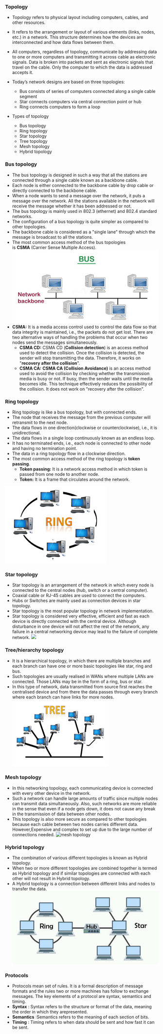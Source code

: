 ### Topology
- Topology refers to physical layout including computers, cables, and other resources.
- It refers to the arrangement or layout of various elements (links, nodes, etc.) in a network. This structure determines how the devices are interconnected and how data flows between them.
- All computers, regardless of topology, communicate by addressing data to one or more computers and transmitting it across cable as electronic signals. Data is broken into packets and sent as electronic signals that travel on the cable. Only the computer to which the data is addressed accepts it.
- Today’s network designs are based on three topologies: 
	- Bus consists of series of computers connected along a single cable segment 
	- Star connects computers via central connection point or hub 
	- Ring connects computers to form a loop

- Types of topology
	- Bus topology
	- Ring topology
	- Star topology
	- Tree topology
	- Mesh topology 
	- Hybrid topology 
	

### Bus topology 
-  The bus topology is designed in such a way that all the stations are connected through a single cable known as a backbone cable.
- Each node is either connected to the backbone cable by drop cable or directly connected to the backbone cable.
- When a node wants to send a message over the network, it puts a message over the network. All the stations available in the network will receive the message whether it has been addressed or not.
- The bus topology is mainly used in 802.3 (ethernet) and 802.4 standard networks.
- The configuration of a bus topology is quite simpler as compared to other topologies.
- The backbone cable is considered as a "single lane" through which the message is broadcast to all the stations.
- The most common access method of the bus topologies is **CSMA** (Carrier Sense Multiple Access).
![bus topology](_resource/Pasted%20image%2020241106213607.png)
- **CSMA:** It is a media access control used to control the data flow so that data integrity is maintained, i.e., the packets do not get lost. There are two alternative ways of handling the problems that occur when two nodes send the messages simultaneously.
	- **CSMA CD:** CSMA CD (**Collision detection**) is an access method used to detect the collision. Once the collision is detected, the sender will stop transmitting the data. Therefore, it works on "**recovery after the collision**".
    - **CSMA CA:** **CSMA CA (Collision Avoidance)** is an access method used to avoid the collision by checking whether the transmission media is busy or not. If busy, then the sender waits until the media becomes idle. This technique effectively reduces the possibility of the collision. It does not work on "recovery after the collision". 

### Ring topology
- Ring topology is like a bus topology, but with connected ends.
- The node that receives the message from the previous computer will retransmit to the next node.
- The data flows in one direction(clockwise or counterclockwise), i.e., it is unidirectional.
- The data flows in a single loop continuously known as an endless loop.
- It has no terminated ends, i.e., each node is connected to other node and having no termination point.
- The data in a ring topology flow in a clockwise direction.
- The most common access method of the ring topology is **token passing**.
    - **Token passing:** It is a network access method in which token is passed from one node to another node.
    - **Token:** It is a frame that circulates around the network.

![ring topology](_resource/Pasted%20image%2020241106220125.png)

### Star topology
-  Star topology is an arrangement of the network in which every node is connected to the central nodes (hub, switch or a central computer).
- Coaxial cable or RJ-45 cables are used to connect the computers.
- Hubs or Switches are mainly used as connection devices in star topology.
-  Star topology is the most popular topology in network implementation.
- Star topology is considered very effective, efficient and fast as each device is directly connected with the central device. Although disturbance in one device will not affect the rest of the network, any failure in a central networking device may lead to the failure of complete network.
![](Pasted%20image%2020241106222206.png)


### Tree/hierarchy topology 
- It is a hierarchical topology, in which there are multiple branches and each branch can have one or more basic topologies like star, ring and bus.
- Such topologies are usually realised in WANs where multiple LANs are connected. Those LANs may be in the form of a ring, bus or star.  
- In this type of network, data transmitted from source first reaches the centralised device and from there the data passes through every branch where each branch can have links for more nodes.
![tree topoloy](_resource/Pasted%20image%2020241106222750.png)

### Mesh topology
- In this networking topology, each communicating device is connected with every other device in the network.
-  Such a network can handle large amounts of traffic since multiple nodes can transmit data simultaneously. Also, such networks are more reliable in the sense that even if a node gets down, it does not cause any break in the transmission of data between other nodes.
- This topology is also more secure as compared to other topologies because each cable between two nodes carries different data. However,Expensive and complex to set up due to the large number of connections needed.
![mesh topology](Pasted%20image%2020241106225511.png)

### Hybrid topology 
- The combination of various different topologies is known as Hybrid topology.
- When two or more different topologies are combined together is termed as Hybrid topology and if similar topologies are connected with each other will not result in Hybrid topology.
- A Hybrid topology is a connection between different links and nodes to transfer the data.
![hybrid topology](_resource/Pasted%20image%2020241106230022.png)

### Protocols
- Protocols mean set of rules. It is a formal description of message formats and the rules two or more machines has follow to exchange messages. The key elements of a protocol are syntax, semantics and timing. 
- **Syntax** : Syntax refers to the structure or format of the data, meaning the order in which they arepresented. 
- **Semantics** :Semantics refers to the meaning of each section of bits. 
- **Timing** : Timing refers to when data should be sent and how fast it can be sent.